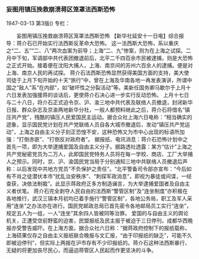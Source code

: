 ### 妄图用镇压挽救崩溃蒋区笼罩法西斯恐怖

1947-03-13
第3版()
专栏：

　　妄图用镇压挽救崩溃蒋区笼罩法西斯恐怖
    【新华社延安十一日电】综合报导：蒋介石已开始实行法西斯反革命大恐怖。
    这一法西斯大恐怖，系以重庆之“二、五”“二、八”两次血案为前导；上海“二、九”惨案，则为在上海之试探。二月中下旬，军调部中共代表团撤退前后，北平二千四百余市民被逮捕，则是大恐怖之正式开始。接着便在沈阳大捕人，上海、南京间的苏州六百余人的逮捕。便是对上海、南京人民的再试探。
    蒋介石法西斯恐怖显然获得美国方面的支持，美大使司徒于上月下旬开始的十天“旅行”中，曾在上海及华南各地一再发表演讲，所谓中国之“敌人”系“在内部”，如“破坏性之分裂活动”等。美新任国务卿马歇尔于上月十六日发表加强援蒋的谈话后，更使蒋介石决心进一步实行反动恐怖。
    上月十七日与二十八日，将介石正式迫令京、沪、渝三地中共代表及联络人员撤退，封闭新华日报、群众杂志及京渝两地新华分社，一般人都预料继此之后，蒋介石将借名“镇压共产党”，残酷的镇压人民爱国民主运动。据合众社上海六日电称：“相当确实的迹象，显示国民党计划在共产党联络人员自各大城市撤退后，发动“镇压共产党运动”，上海之自由主义分子刻正恐惶不安，这种恐怖又为市中心出现的标语所加强：“打倒赤匪”、“打倒反对政府者”。
    据报纸、电讯消息：蒋介石恐怖计划中之首先一项，即为大举逮捕爱国及自由主义分子。据路透社透露：某方“估计”上海之共产党秘密党员为二万人，此即国民党特务人员将在每一学校、商店、工厂大举捕人之预示。同时，京、沪、渝国民党当局于分别通知三地中共联络人员撤退后声称：以后发现中共地方党员“不负保护之责任”。“北平警备司令部亦宣布：“今后如有不肖之徒潜伏本市“扰乱治安秩序”、“刺探军政消息”，即视为暴徒或间谍，一经查获，决依法制裁”。此显示蒋政府正多方制造谰言，为大举逮捕爱国者及自由主义者伏笔。
    蒋介石完全剥夺人民自由的法西斯“警管区制”及“连坐制度”亦积极在各地推行，武汉三镇本月初均已着手施行“警管区制”，各地公务局，职工及军人采用“连坐”之办法亦在进行。国民党邮政总局已首先密令各地邮局员工实行“连坐”，规定五人为一组，一人“连坐”其余四人皆被同等治罪。
    爱国的与自由主义的舆论机关，正遭受空前野蛮的迫害，民盟报纸及民主报于被迫于三日停刊，成都华西晚报亦受警告威吓。在上海方面，据合众社六日称：“据蒋政府控制下的报纸载称，上海硕果仅存之自由主义报纸联合晚报与文汇报，“由于印报纸的缺乏”，可能不久即被迫停刊”，但实际上两报在沪市存有不少印报纸的。蒋介石这种法西斯暴行，无疑的将更加丧尽民心，而逼迫蒋管区人民起而作更坚决的斗争。
